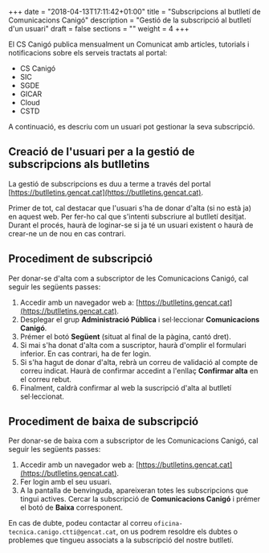 +++
date        = "2018-04-13T17:11:42+01:00"
title       = "Subscripcions al butlletí de Comunicacions Canigó"
description = "Gestió de la subscripció al butlletí d'un usuari"
draft           = false
sections = ""
weight          = 4
+++

El CS Canigó publica mensualment un Comunicat amb articles, tutorials i notificacions sobre els serveis tractats al portal:

* CS Canigó
* SIC
* SGDE
* GICAR
* Cloud
* CSTD

A continuació, es descriu com un usuari pot gestionar la seva subscripció.

## Creació de l'usuari per a la gestió de subscripcions als butlletins

La gestió de subscripcions es duu a terme a través del portal [https://butlletins.gencat.cat](https://butlletins.gencat.cat).

Primer de tot, cal destacar que l'usuari s'ha de donar d'alta (si no està ja) en aquest web. Per fer-ho cal que s'intenti subscriure al butlletí desitjat. Durant el procés, haurà de loginar-se si ja té un usuari existent o haurà de crear-ne un de nou en cas contrari.

## Procediment de subscripció

Per donar-se d'alta com a subscriptor de les Comunicacions Canigó, cal seguir les següents passes:

1. Accedir amb un navegador web a: [https://butlletins.gencat.cat](https://butlletins.gencat.cat).
2. Desplegar el grup **Administració Pública** i sel·leccionar **Comunicacions Canigó**.
3. Prémer el botó **Següent** (situat al final de la pàgina, cantó dret).
4. Si mai s'ha donat d'alta com a suscriptor, haurà d'omplir el formulari inferior. En cas contrari, ha de fer login.
5. Si s'ha hagut de donar d'alta, rebrà un correu de validació al compte de correu indicat. Haurà de confirmar accedint a l'enllaç **Confirmar alta** en el correu rebut.
6. Finalment, caldrà confirmar al web la suscripció d'alta al butlletí sel·leccionat.

## Procediment de baixa de subscripció

Per donar-se de baixa com a subscriptor de les Comunicacions Canigó, cal seguir les següents passes:

1. Accedir amb un navegador web a: [https://butlletins.gencat.cat](https://butlletins.gencat.cat).
2. Fer login amb el seu usuari.
3. A la pantalla de benvinguda, apareixeran totes les subscripcions que tingui actives. Cercar la subscripció de **Comunicacions Canigó** i prémer el botó de **Baixa** corresponent.

En cas de dubte, podeu contactar al correu `oficina-tecnica.canigo.ctti@gencat.cat`, on us podrem resoldre els dubtes o problemes que tingueu associats a la subscripció del nostre butlletí.


